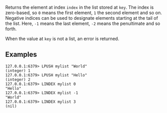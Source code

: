 Returns the element at index `index` in the list stored at `key`.
The index is zero-based, so `0` means the first element, `1` the second element
and so on.
Negative indices can be used to designate elements starting at the tail of the
list.
Here, `-1` means the last element, `-2` means the penultimate and so forth.

When the value at `key` is not a list, an error is returned.

## Examples

```valkey-cli
127.0.0.1:6379> LPUSH mylist "World"
(integer) 1
127.0.0.1:6379> LPUSH mylist "Hello"
(integer) 2
127.0.0.1:6379> LINDEX mylist 0
"Hello"
127.0.0.1:6379> LINDEX mylist -1
"World"
127.0.0.1:6379> LINDEX mylist 3
(nil)
```
